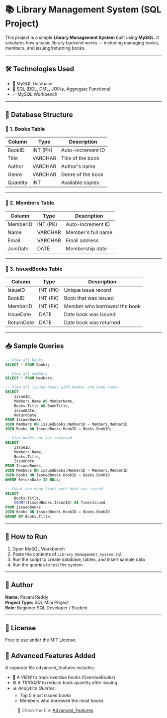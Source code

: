 # 📚 Library Management System (SQL Project)

This project is a simple **Library Management System** built using **MySQL**. It simulates how a basic library backend works — including managing books, members, and issuing/returning books.

---

## 🛠 Technologies Used

- 💾 MySQL Database
- 🧠 SQL (DDL, DML, JOINs, Aggregate Functions)
- ✅ MySQL Workbench

---

## 🧱 Database Structure

### 📘 1. Books Table

| Column    | Type        | Description                |
|-----------|-------------|----------------------------|
| BookID    | INT (PK)    | Auto-increment ID          |
| Title     | VARCHAR     | Title of the book          |
| Author    | VARCHAR     | Author's name              |
| Genre     | VARCHAR     | Genre of the book          |
| Quantity  | INT         | Available copies           |

---

### 👤 2. Members Table

| Column    | Type        | Description                |
|-----------|-------------|----------------------------|
| MemberID  | INT (PK)    | Auto-increment ID          |
| Name      | VARCHAR     | Member's full name         |
| Email     | VARCHAR     | Email address              |
| JoinDate  | DATE        | Membership date            |

---

### 🔄 3. IssuedBooks Table

| Column      | Type        | Description                    |
|-------------|-------------|--------------------------------|
| IssueID     | INT (PK)    | Unique issue record            |
| BookID      | INT (FK)    | Book that was issued           |
| MemberID    | INT (FK)    | Member who borrowed the book   |
| IssueDate   | DATE        | Date book was issued           |
| ReturnDate  | DATE        | Date book was returned         |

---

## 📥 Sample Queries

```sql
-- View all books
SELECT * FROM Books;

-- View all members
SELECT * FROM Members;

-- View all issued books with member and book names
SELECT 
    IssueID,
    Members.Name AS MemberName,
    Books.Title AS BookTitle,
    IssueDate,
    ReturnDate
FROM IssuedBooks
JOIN Members ON IssuedBooks.MemberID = Members.MemberID
JOIN Books ON IssuedBooks.BookID = Books.BookID;

-- View books not yet returned
SELECT 
    IssueID,
    Members.Name,
    Books.Title,
    IssueDate
FROM IssuedBooks
JOIN Members ON IssuedBooks.MemberID = Members.MemberID
JOIN Books ON IssuedBooks.BookID = Books.BookID
WHERE ReturnDate IS NULL;

-- Count how many times each book was issued
SELECT 
    Books.Title,
    COUNT(IssuedBooks.IssueID) AS TimesIssued
FROM IssuedBooks
JOIN Books ON IssuedBooks.BookID = Books.BookID
GROUP BY Books.Title;
```

---

## 🧾 How to Run

1. Open MySQL Workbench
2. Paste the contents of `Library_Management_System.sql`
3. Run the script to create database, tables, and insert sample data
4. Run the queries to test the system

---

## 📌 Author

**Name:** Pavani Reddy  
**Project Type:** SQL Mini Project  
**Role:** Beginner SQL Developer / Student

---

## 📂 License

Free to use under the MIT License.

## 🔧 Advanced Features Added

A separate file advanced_features includes:

- 📄 A *VIEW* to track overdue books (OverdueBooks)
- ⚙ A *TRIGGER* to reduce book quantity after issuing
- 📊 *Analytics Queries*:
  - Top 5 most issued books
  - Members who borrowed the most books

> 📂 Check the file: [Advanced_Features](./Advanced_Features.sql)
